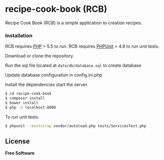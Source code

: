 # recipe-cook-book (RCB)


Recipe Cook Book (RCB) is a simple application to creation recipes.


### Installation

RCB requires [PHP](https://php.net/) > 5.5 to run.
RCB requires [PHPUnit](https://phpunit.de/index.html) > 4.8 to run unit tests.

Download or clone the repository.

Run the sql file located at ```data/db/database.sql``` to create database 

Update database configuration in config.ini.php

Install the dependencies start the server.

```sh
$ cd recipe-cook-book
$ composer install
$ bower install
$ php -S localhost:8000
```

To run unit tests.
```sh
$ phpunit --bootstrap vendor/autoload.php tests/ServicesTest.php
```

License
----



**Free Software**

